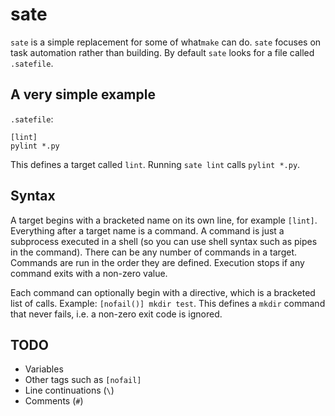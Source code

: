 # sate

`sate` is a simple replacement for some of what`make` can do. `sate`
focuses on task automation rather than building. By default `sate`
looks for a file called `.satefile`.

## A very simple example

`.satefile`:
```
[lint]
pylint *.py
```

This defines a target called `lint`. Running `sate lint` calls `pylint
*.py`.

## Syntax

A target begins with a bracketed name on its own line, for example
`[lint]`. Everything after a target name is a command. A command is
just a subprocess executed in a shell (so you can use shell syntax
such as pipes in the command). There can be any number of commands in
a target. Commands are run in the order they are defined. Execution
stops if any command exits with a non-zero value.

Each command can optionally begin with a directive, which is a
bracketed list of calls. Example: `[nofail()] mkdir test`. This
defines a `mkdir` command that never fails, i.e. a non-zero exit code
is ignored.

## TODO

- Variables
- Other tags such as `[nofail]`
- Line continuations (`\`)
- Comments (`#`)
